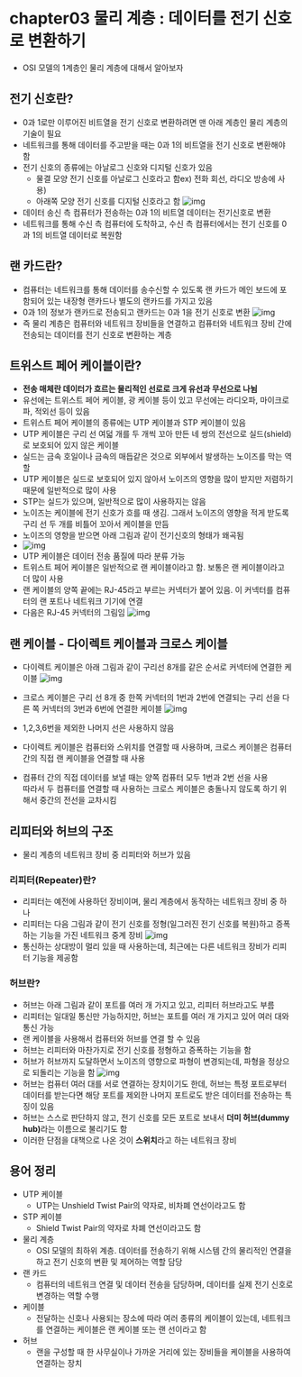# chapter03 물리 계층 : 데이터를 전기 신호로 변환하기
- OSI 모델의 1계층인 물리 계층에 대해서 알아보자

## 전기 신호란? 
- 0과 1로만 이루어진 비트열을 전기 신호로 변환하려면 맨 아래 계층인 물리 계층의 기술이 필요
- 네트워크를 통해 데이터를 주고받을 때는 0과 1의 비트열을 전기 신호로 변환해야 함
- 전기 신호의 종류에는 아날로그 신호와 디지털 신호가 있음
  - 물결 모양 전기 신호를 아날로그 신호라고 함ex) 전화 회선, 라디오 방송에 사용)
  - 아래쪽 모양 전기 신호를 디지털 신호라고 함 
![img](https://github.com/koni114/Network/blob/master/img/network_06.JPG)
- 데이터 송신 측 컴퓨터가 전송하는 0과 1의 비트열 데이터는 전기신호로 변환
- 네트워크를 통해 수신 측 컴퓨터에 도착하고, 수신 측 컴퓨터에서는 전기 신호를 0과 1의 비트열 데이터로 복원함

## 랜 카드란? 
- 컴퓨터는 네트워크를 통해 데이터를 송수신할 수 있도록 랜 카드가 메인 보드에 포함되어 있는 내장형 랜카드나 별도의 랜카드를 가지고 있음
- 0과 1의 정보가 랜카드로 전송되고 랜카드는 0과 1을 전기 신호로 변환
![img](https://github.com/koni114/Network/blob/master/img/network_07.JPG)
- 즉 물리 계층은 컴퓨터와 네트워크 장비들을 연결하고 컴퓨터와 네트워크 장비 간에 전송되는 데이터를 전기 신호로 변환하는 계층 

## 트위스트 페어 케이블이란?
- <b>전송 매체란 데이터가 흐르는 물리적인 선로로 크게 유선과 무선으로 나뉨</b>
- 유선에는 트위스트 페어 케이블, 광 케이블 등이 있고 무선에는 라디오파, 마이크로파, 적외선 등이 있음
- 트위스트 페어 케이블의 종류에는 UTP 케이블과 STP 케이블이 있음
- UTP 케이블은 구리 선 여덟 개를 두 개씩 꼬아 만든 네 쌍의 전선으로 실드(shield)로 보호되어 있지 않은 케이블
- 실드는 금속 호일이나 금속의 매듭같은 것으로 외부에서 발생하는 노이즈를 막는 역할
- UTP 케이블은 실드로 보호되어 있지 않아서 노이즈의 영향을 많이 받지만 저렴하기 때문에 일반적으로 많이 사용
- STP는 실드가 있으며, 일반적으로 많이 사용하지는 않음
- 노이즈는 케이블에 전기 신호가 흐를 때 생김. 그래서 노이즈의 영향을 적게 받도록 구리 선 두 개를 비틀어 꼬아서 케이블을 만듬
- 노이즈의 영향을 받으면 아래 그림과 같이 전기신호의 형태가 왜곡됨
- ![img](https://github.com/koni114/Network/blob/master/img/network_08.JPG)
- UTP 케이블은 데이터 전송 품질에 따라 분류 가능
- 트위스트 페어 케이블은 일반적으로 랜 케이블이라고 함. 보통은 랜 케이블이라고 더 많이 사용
- 랜 케이블의 양쪽 끝에는 RJ-45라고 부르는 커넥터가 붙어 있음. 이 커넥터를 컴퓨터의 랜 포트나 네트워크 기기에 연결
- 다음은 RJ-45 커넥터의 그림임
![img](https://github.com/koni114/Network/blob/master/img/network_09.JPG)

## 랜 케이블 - 다이렉트 케이블과 크로스 케이블
- 다이렉트 케이블은 아래 그림과 같이 구리선 8개를 같은 순서로 커넥터에 연결한 케이블
![img](https://github.com/koni114/Network/blob/master/img/network_10.JPG)

- 크로스 케이블은 구리 선 8개 중 한쪽 커넥터의 1번과 2번에 연결되는 구리 선을 다른 쪽 커넥터의 3번과 6번에 연결한 케이블
![img](https://github.com/koni114/Network/blob/master/img/network_11.JPG)
- 1,2,3,6번을 제외한 나머지 선은 사용하지 않음
- 다이렉트 케이블은 컴퓨터와 스위치를 연결할 때 사용하며, 크로스 케이블은 컴퓨터 간의 직접 랜 케이블을 연결할 때 사용
- 컴퓨터 간의 직접 데이터를 보낼 때는 양쪽 컴퓨터 모두 1번과 2번 선을 사용  
  따라서 두 컴퓨터를 연결할 때 사용하는 크로스 케이블은 충돌나지 않도록 하기 위해서 중간의 전선을 교차시킴

## 리피터와 허브의 구조
- 물리 계층의 네트워크 장비 중 리피터와 허브가 있음

### 리피터(Repeater)란?  
- 리피터는 예전에 사용하던 장비이며, 물리 계층에서 동작하는 네트워크 장비 중 하나
- 리피터는 다음 그림과 같이 전기 신호를 정형(일그러진 전기 신호를 복원)하고 증폭하는  기능을 가진 네트워크 중계 장비
![img](https://github.com/koni114/Network/blob/master/img/network_11.JPG)
- 통신하는 상대방이 멀리 있을 때 사용하는데, 최근에는 다른 네트워크 장비가 리피터 기능을 제공함

### 허브란? 
- 허브는 아래 그림과 같이 포트를 여러 개 가지고 있고, 리피터 허브라고도 부름
- 리피터는 일대일 통신만 가능하지만, 허브는 포트를 여러 개 가지고 있어 여러 대와 통신 가능
- 랜 케이블을 사용해서 컴퓨터와 허브를 연결 할 수 있음
- 허브는 리피터와 마찬가지로 전기 신호를 정형하고 증폭하는 기능을 함
- 허브가 허브까지 도달하면서 노이즈의 영향으로 파형이 변경되는데, 파형을 정상으로 되돌리는 기능을 함
![img](https://github.com/koni114/Network/blob/master/img/network_12.JPG)
- 허브는 컴퓨터 여러 대를 서로 연결하는 장치이기도 한데, 허브는 특정 포트로부터 데이터를 받는다면 해당 포트를 제외한 나머지 포트로도 받은 데이터를 전송하는 특징이 있음
- 허브는 스스로 판단하지 않고, 전기 신호를 모든 포트로 보내서 <b>더미 허브(dummy hub)</b>라는 이름으로 불리기도 함
- 이러한 단점을 대책으로 나온 것이 <b>스위치</b>라고 하는 네트워크 장비

## 용어 정리
- UTP 케이블
  - UTP는 Unshield Twist Pair의 약자로, 비차폐 연선이라고도 함
- STP 케이블
  - Shield Twist Pair의 약자로 차폐 연선이라고도 함
- 물리 계층
  - OSI 모델의 최하위 계층. 데이터를 전송하기 위해 시스템 간의 물리적인 연결을 하고 전기 신호의 변환 및 제어하는 역할 담당
- 랜 카드
  - 컴퓨터의 네트워크 연결 및 데이터 전송을 담당하며, 데이터를 실제 전기 신호로 변경하는 역할 수행       
- 케이블 
  - 전달하는 신호나 사용되는 장소에 따라 여러 종류의 케이블이 있는데, 네트워크를 연결하는 케이블은 랜 케이블 또는 랜 선이라고 함 
- 허브
  - 랜을 구성할 때 한 사무실이나 가까운 거리에 있는 장비들을 케이블을 사용하여 연결하는 장치 